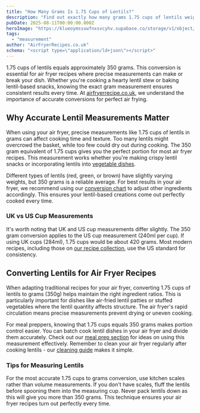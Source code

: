 ```yaml
---
title: "How Many Grams Is 1.75 Cups of Lentils?"
description: "Find out exactly how many grams 1.75 cups of lentils weigh for perfect air fryer recipes every time. Includes UK and US conversions."
pubDate: 2025-08-11T00:00:00.000Z
heroImage: "https://klueoymssxwfnxsvcyhv.supabase.co/storage/v1/object/public/md/how-many-grams-is-1-75-cups-of-lentils-0437a79d.webp"
tags:
  - "measurement"
author: "AirFryerRecipes.co.uk"
schema: "<script type=\"application/ld+json\"></script>"
---
```


<p>1.75 cups of lentils equals approximately 350 grams. This conversion is essential for air fryer recipes where precise measurements can make or break your dish. Whether you're cooking a hearty lentil stew or baking lentil-based snacks, knowing the exact gram measurement ensures consistent results every time. At <a href=https://www.airfryerrecipe.co.uk>airfryerrecipe.co.uk</a>, we understand the importance of accurate conversions for perfect air frying.</p>

<h2>Why Accurate Lentil Measurements Matter</h2>
<p>When using your air fryer, precise measurements like 1.75 cups of lentils in grams can affect cooking time and texture. Too many lentils might overcrowd the basket, while too few could dry out during cooking. The 350 gram equivalent of 1.75 cups gives you the perfect portion for most air fryer recipes. This measurement works whether you're making crispy lentil snacks or incorporating lentils into <a href=https://www.airfryerrecipe.co.uk/recipe-category/vegetables>vegetable dishes</a>.</p>

<p>Different types of lentils (red, green, or brown) have slightly varying weights, but 350 grams is a reliable average. For best results in your air fryer, we recommend using our <a href=https://www.airfryerrecipe.co.uk/air-fryer-conversion-chart>conversion chart</a> to adjust other ingredients accordingly. This ensures your lentil-based creations come out perfectly cooked every time.</p>

<h3>UK vs US Cup Measurements</h3>
<p>It's worth noting that UK and US cup measurements differ slightly. The 350 gram conversion applies to the US cup measurement (240ml per cup). If using UK cups (284ml), 1.75 cups would be about 420 grams. Most modern recipes, including those on <a href=https://www.airfryerrecipe.co.uk/recipes>our recipe collection</a>, use the US standard for consistency.</p>

<h2>Converting Lentils for Air Fryer Recipes</h2>
<p>When adapting traditional recipes for your air fryer, converting 1.75 cups of lentils to grams (350g) helps maintain the right ingredient ratios. This is particularly important for dishes like air-fried lentil patties or stuffed vegetables where the lentil quantity affects structure. The air fryer's rapid circulation means precise measurements prevent drying or uneven cooking.</p>

<p>For meal preppers, knowing that 1.75 cups equals 350 grams makes portion control easier. You can batch cook lentil dishes in your air fryer and divide them accurately. Check out our <a href=https://www.airfryerrecipe.co.uk/recipe-category/meal-prep>meal prep section</a> for ideas on using this measurement effectively. Remember to clean your air fryer regularly after cooking lentils - our <a href=https://www.airfryerrecipe.co.uk/air-fryer-cleaner>cleaning guide</a> makes it simple.</p>

<h3>Tips for Measuring Lentils</h3>
<p>For the most accurate 1.75 cups to grams conversion, use kitchen scales rather than volume measurements. If you don't have scales, fluff the lentils before spooning them into the measuring cup. Never pack lentils down as this will give you more than 350 grams. This technique ensures your air fryer recipes turn out perfectly every time.</p>